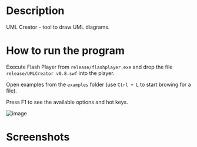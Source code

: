 # Description

UML Creator - tool to draw UML diagrams.

# How to run the program

Execute Flash Player from `release/flashplayer.exe` and drop the file `release/UMLCreator v0.8.swf` into the player.

Open examples from the `examples` folder (use `Ctrl + L` to start browing for a file).

Press F1 to see the available options and hot keys.

![image](https://github.com/cont-kolomeets/uml-creator/assets/5318527/90ec8183-406a-430f-8a7d-f2cf479da118)


# Screenshots

